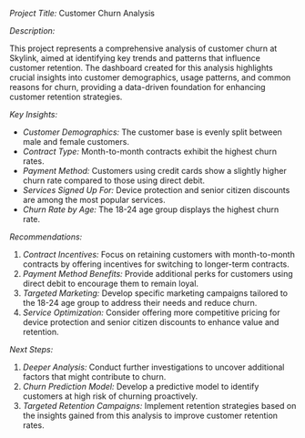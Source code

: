 *Project Title:* Customer Churn Analysis

*Description:*

This project represents a comprehensive analysis of customer churn at Skylink, aimed at identifying key trends and patterns that influence customer retention. The dashboard created for this analysis highlights crucial insights into customer demographics, usage patterns, and common reasons for churn, providing a data-driven foundation for enhancing customer retention strategies.

*Key Insights:*

- *Customer Demographics:* The customer base is evenly split between male and female customers.
- *Contract Type:* Month-to-month contracts exhibit the highest churn rates.
- *Payment Method:* Customers using credit cards show a slightly higher churn rate compared to those using direct debit.
- *Services Signed Up For:* Device protection and senior citizen discounts are among the most popular services.
- *Churn Rate by Age:* The 18-24 age group displays the highest churn rate.

*Recommendations:*

1. *Contract Incentives:* Focus on retaining customers with month-to-month contracts by offering incentives for switching to longer-term contracts.
2. *Payment Method Benefits:* Provide additional perks for customers using direct debit to encourage them to remain loyal.
3. *Targeted Marketing:* Develop specific marketing campaigns tailored to the 18-24 age group to address their needs and reduce churn.
4. *Service Optimization:* Consider offering more competitive pricing for device protection and senior citizen discounts to enhance value and retention.

*Next Steps:*

1. *Deeper Analysis:* Conduct further investigations to uncover additional factors that might contribute to churn.
2. *Churn Prediction Model:* Develop a predictive model to identify customers at high risk of churning proactively.
3. *Targeted Retention Campaigns:* Implement retention strategies based on the insights gained from this analysis to improve customer retention rates.
